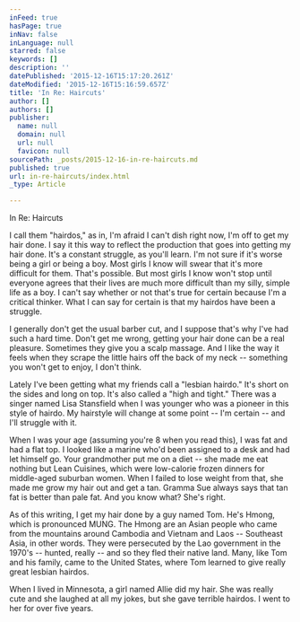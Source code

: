 ```yaml
---
inFeed: true
hasPage: true
inNav: false
inLanguage: null
starred: false
keywords: []
description: ''
datePublished: '2015-12-16T15:17:20.261Z'
dateModified: '2015-12-16T15:16:59.657Z'
title: 'In Re: Haircuts'
author: []
authors: []
publisher:
  name: null
  domain: null
  url: null
  favicon: null
sourcePath: _posts/2015-12-16-in-re-haircuts.md
published: true
url: in-re-haircuts/index.html
_type: Article

---
```

In Re: Haircuts

I call them "hairdos," as in, I'm afraid I can't dish right now, I'm off to get my hair done. I say it this way to reflect the production that goes into getting my hair done. It's a constant struggle, as you'll learn. I'm not sure if it's worse being a girl or being a boy. Most girls I know will swear that it's more difficult for them. That's possible. But most girls I know won't stop until everyone agrees that their lives are much more difficult than my silly, simple life as a boy. I can't say whether or not that's true for certain because I'm a critical thinker. What I can say for certain is that my hairdos have been a struggle. 

I generally don't get the usual barber cut, and I suppose that's why I've had such a hard time. Don't get me wrong, getting your hair done can be a real pleasure. Sometimes they give you a scalp massage. And I like the way it feels when they scrape the little hairs off the back of my neck -- something you won't get to enjoy, I don't think. 

Lately I've been getting what my friends call a "lesbian hairdo." It's short on the sides and long on top. It's also called a "high and tight." There was a singer named Lisa Stansfield when I was younger who was a pioneer in this style of hairdo. 
My hairstyle will change at some point -- I'm certain -- and I'll struggle with it. 

When I was your age (assuming you're 8 when you read this), I was fat and had a flat top. I looked like a marine who'd been assigned to a desk and had let himself go. Your grandmother put me on a diet -- she made me eat nothing but Lean Cuisines, which were low-calorie frozen dinners for middle-aged suburban women. When I failed to lose weight from that, she made me grow my hair out and get a tan. Gramma Sue always says that tan fat is better than pale fat. And you know what? She's right. 

As of this writing, I get my hair done by a guy named Tom. He's Hmong, which is pronounced MUNG. The Hmong are an Asian people who came from the mountains around Cambodia and Vietnam and Laos -- Southeast Asia, in other words. They were persecuted by the Lao government in the 1970's -- hunted, really -- and so they fled their native land. Many, like Tom and his family, came to the United States, where Tom learned to give really great lesbian hairdos. 

When I lived in Minnesota, a girl named Allie did my hair. She was really cute and she laughed at all my jokes, but she gave terrible hairdos. I went to her for over five years.